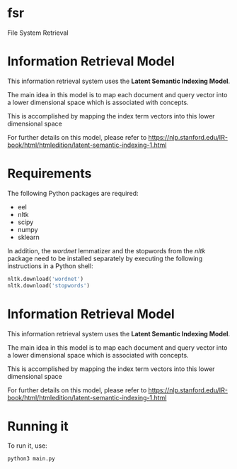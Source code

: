 # fsr

File System Retrieval

# Information Retrieval Model
This information retrieval system uses the **Latent Semantic Indexing Model**.

The main idea in this model is to map each document and query vector into a lower dimensional space which is associated with concepts.

This is accomplished by mapping the index term vectors into this lower dimensional space

For further details on this model, please refer to https://nlp.stanford.edu/IR-book/html/htmledition/latent-semantic-indexing-1.html
# Requirements

The following Python packages are required:

* eel
* nltk
* scipy
* numpy
* sklearn

In addition, the *wordnet* lemmatizer and the stopwords from the *nltk* package need to be installed separately by executing the following instructions in a Python shell:

```python
nltk.download('wordnet')
nltk.download('stopwords')
```

# Information Retrieval Model
This information retrieval system uses the **Latent Semantic Indexing Model**.

The main idea in this model is to map each document and query vector into a lower dimensional space which is associated with concepts.

This is accomplished by mapping the index term vectors into this lower dimensional space

For further details on this model, please refer to <https://nlp.stanford.edu/IR-book/html/htmledition/latent-semantic-indexing-1.html>

# Running it

To run it, use:

```python
python3 main.py
```



